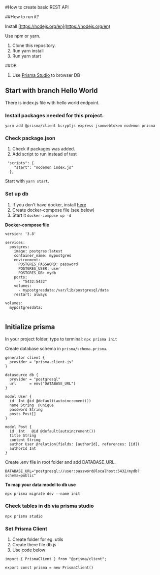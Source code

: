 #How to create basic REST API

##How to run it?

Install [https://nodejs.org/en](https://nodejs.org/en)

Use npm or yarn.

1. Clone this repository.
2. Run yarn install
3. Run yarn start


##DB

1. Use [Prisma Studio](https://www.prisma.io/docs/orm/tools/prisma-studio) to browser DB 

## Start with branch Hello World

There is index.js file with hello world endpoint.

### Install packages needed for this project.

`yarn add @prisma/client bcryptjs express jsonwebtoken nodemon prisma `


### Check package.json
1. Check if packages was added.
2. Add script to run instead of test

```
 "scripts": {
    "start": "nodemon index.js"
  },
```

Start with `yarn start`.

### Set up db

1. If you don't have docker, install [here](https://docs.docker.com/get-docker/)
2. Create docker-compose file (see below)
3. Start it `docker-compose up -d`

**Docker-compose file**

```
version: '3.8'

services:
  postgres:
    image: postgres:latest
    container_name: mypostgres
    environment:
      POSTGRES_PASSWORD: password 
      POSTGRES_USER: user               
      POSTGRES_DB: mydb                   
    ports:
      - "5432:5432"
    volumes:
      - mypostgresdata:/var/lib/postgresql/data
    restart: always

volumes:
  mypostgresdata:
  
```
## Initialize prisma

In your project folder, type to terminal: `npx prisma init`

Create database schema in `prisma/schema.prisma`.

```
generator client {
  provider = "prisma-client-js"
}

datasource db {
  provider = "postgresql"
  url      = env("DATABASE_URL")
}

model User {
  id  Int @id @default(autoincrement())
  name String  @unique
  password String
  posts Post[]
} 

model Post {
  id  Int   @id @default(autoincrement())
  title String
  content String
  author User @relation(fields: [authorId], references: [id])
  authorId Int
}
```

Create .env file in root folder and add DATABASE_URL.

`DATABASE_URL="postgresql://user:password@localhost:5432/mydb?schema=public"`

**To map your data model to db use**

`npx prisma migrate dev --name init`

### Check tables in db via prisma studio

`npx prisma studio`

### Set Prisma Client

1. Create folder for eg. utils
2. Create there file db.js
3. Use code below

```
import { PrismaClient } from "@prisma/client";

export const prisma = new PrismaClient()
```


